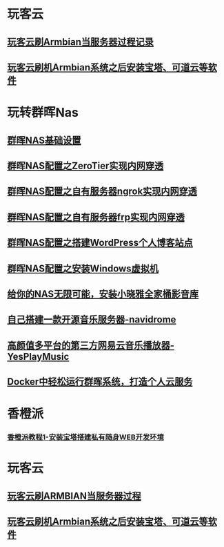 # 玩客云

## [玩客云刷Armbian当服务器过程记录](玩客云刷Armbian当服务器过程记录.md)

## [玩客云刷机Armbian系统之后安装宝塔、可道云等软件](玩客云刷机Armbian系统之后安装宝塔、可道云等软件.md)



# 玩转群晖Nas

## [群晖NAS基础设置](群晖NAS基础设置.md)

## [群晖NAS配置之ZeroTier实现内网穿透](群晖NAS配置之ZeroTier实现内网穿透.md)

## [群晖NAS配置之自有服务器ngrok实现内网穿透](群晖NAS配置之自有服务器ngrok实现内网穿透.md)

## [群晖NAS配置之自有服务器frp实现内网穿透](群晖NAS配置之自有服务器frp实现内网穿透.md)

## [群晖NAS配置之搭建WordPress个人博客站点](群晖NAS配置之搭建WordPress个人博客站点.md)

## [群晖NAS配置之安装Windows虚拟机](群晖NAS配置之安装Windows虚拟机.md)

## [给你的NAS无限可能，安装小晓雅全家桶影音库](给你的NAS无限可能，安装小晓雅全家桶影音库.md)

## [自己搭建一款开源音乐服务器-navidrome](自己搭建一款开源音乐服务器-navidrome.md)

## [高颜值多平台的第三方网易云音乐播放器-YesPlayMusic](高颜值多平台的第三方网易云音乐播放器-YesPlayMusic.md)

## [Docker中轻松运行群晖系统，打造个人云服务](Docker中轻松运行群晖系统，打造个人云服务.md)

# 香橙派

### [香橙派教程1-安装宝塔搭建私有随身WEB开发环境](香橙派教程1.md)

# 玩客云

## [玩客云刷ARMBIAN当服务器过程](玩客云刷ARMBIAN当服务器过程记录.md)

## [玩客云刷机Armbian系统之后安装宝塔、可道云等软件](玩客云刷机Armbian系统之后安装宝塔、可道云等软件.md)



